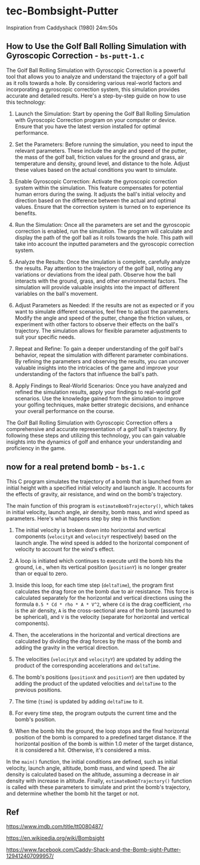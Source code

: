 # tec-Bombsight-Putter

Inspiration from Caddyshack (1980) 24m:50s

## How to Use the Golf Ball Rolling Simulation with Gyroscopic Correction - `bs-putt-1.c`

The Golf Ball Rolling Simulation with Gyroscopic Correction is a powerful tool that allows you to analyze and understand the trajectory of a golf ball as it rolls towards a hole. By considering various real-world factors and incorporating a gyroscopic correction system, this simulation provides accurate and detailed results. Here's a step-by-step guide on how to use this technology:

1. Launch the Simulation: Start by opening the Golf Ball Rolling Simulation with Gyroscopic Correction program on your computer or device. Ensure that you have the latest version installed for optimal performance.

2. Set the Parameters: Before running the simulation, you need to input the relevant parameters. These include the angle and speed of the putter, the mass of the golf ball, friction values for the ground and grass, air temperature and density, ground level, and distance to the hole. Adjust these values based on the actual conditions you want to simulate.

3. Enable Gyroscopic Correction: Activate the gyroscopic correction system within the simulation. This feature compensates for potential human errors during the swing. It adjusts the ball's initial velocity and direction based on the difference between the actual and optimal values. Ensure that the correction system is turned on to experience its benefits.

4. Run the Simulation: Once all the parameters are set and the gyroscopic correction is enabled, run the simulation. The program will calculate and display the path of the golf ball as it rolls towards the hole. This path will take into account the inputted parameters and the gyroscopic correction system.

5. Analyze the Results: Once the simulation is complete, carefully analyze the results. Pay attention to the trajectory of the golf ball, noting any variations or deviations from the ideal path. Observe how the ball interacts with the ground, grass, and other environmental factors. The simulation will provide valuable insights into the impact of different variables on the ball's movement.

6. Adjust Parameters as Needed: If the results are not as expected or if you want to simulate different scenarios, feel free to adjust the parameters. Modify the angle and speed of the putter, change the friction values, or experiment with other factors to observe their effects on the ball's trajectory. The simulation allows for flexible parameter adjustments to suit your specific needs.

7. Repeat and Refine: To gain a deeper understanding of the golf ball's behavior, repeat the simulation with different parameter combinations. By refining the parameters and observing the results, you can uncover valuable insights into the intricacies of the game and improve your understanding of the factors that influence the ball's path.

8. Apply Findings to Real-World Scenarios: Once you have analyzed and refined the simulation results, apply your findings to real-world golf scenarios. Use the knowledge gained from the simulation to improve your golfing techniques, make better strategic decisions, and enhance your overall performance on the course.

The Golf Ball Rolling Simulation with Gyroscopic Correction offers a comprehensive and accurate representation of a golf ball's trajectory. By following these steps and utilizing this technology, you can gain valuable insights into the dynamics of golf and enhance your understanding and proficiency in the game.

## now for a real pretend bomb - `bs-1.c`
This C program simulates the trajectory of a bomb that is launched from an initial height with a specified initial velocity and launch angle. It accounts for the effects of gravity, air resistance, and wind on the bomb's trajectory.

The main function of this program is `estimateBombTrajectory()`, which takes in initial velocity, launch angle, air density, bomb mass, and wind speed as parameters. Here's what happens step by step in this function:

1. The initial velocity is broken down into horizontal and vertical components (`velocityX` and `velocityY` respectively) based on the launch angle. The wind speed is added to the horizontal component of velocity to account for the wind's effect.

2. A loop is initiated which continues to execute until the bomb hits the ground, i.e., when its vertical position (`positionY`) is no longer greater than or equal to zero.

3. Inside this loop, for each time step (`deltaTime`), the program first calculates the drag force on the bomb due to air resistance. This force is calculated separately for the horizontal and vertical directions using the formula `0.5 * Cd * rho * A * V^2`, where `Cd` is the drag coefficient, `rho` is the air density, `A` is the cross-sectional area of the bomb (assumed to be spherical), and `V` is the velocity (separate for horizontal and vertical components).

4. Then, the accelerations in the horizontal and vertical directions are calculated by dividing the drag forces by the mass of the bomb and adding the gravity in the vertical direction. 

5. The velocities (`velocityX` and `velocityY`) are updated by adding the product of the corresponding accelerations and `deltaTime`.

6. The bomb's positions (`positionX` and `positionY`) are then updated by adding the product of the updated velocities and `deltaTime` to the previous positions. 

7. The time (`time`) is updated by adding `deltaTime` to it.

8. For every time step, the program outputs the current time and the bomb's position.

9. When the bomb hits the ground, the loop stops and the final horizontal position of the bomb is compared to a predefined target distance. If the horizontal position of the bomb is within 1.0 meter of the target distance, it is considered a hit. Otherwise, it's considered a miss.

In the `main()` function, the initial conditions are defined, such as initial velocity, launch angle, altitude, bomb mass, and wind speed. The air density is calculated based on the altitude, assuming a decrease in air density with increase in altitude. Finally, `estimateBombTrajectory()` function is called with these parameters to simulate and print the bomb's trajectory, and determine whether the bomb hit the target or not.
 


## Ref

https://www.imdb.com/title/tt0080487/

https://en.wikipedia.org/wiki/Bombsight

https://www.facebook.com/Caddy-Shack-and-the-Bomb-sight-Putter-129412407099957/

